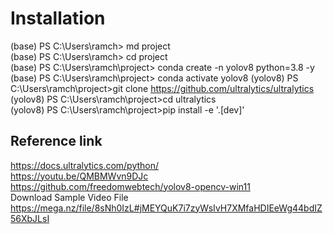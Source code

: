 # Installation
(base) PS C:\Users\ramch> md project <br/>
(base) PS C:\Users\ramch> cd project <br/>
(base) PS C:\Users\ramch\project> conda create -n yolov8 python=3.8 -y <br/>
(base) PS C:\Users\ramch\project> conda activate yolov8
(yolov8) PS C:\Users\ramch\project>git clone https://github.com/ultralytics/ultralytics <br/>
(yolov8) PS C:\Users\ramch\project>cd ultralytics <br/>
(yolov8) PS C:\Users\ramch\project>pip install -e '.[dev]' <br/>

## Reference link
https://docs.ultralytics.com/python/ <br/>
https://youtu.be/QMBMWvn9DJc <br/>
https://github.com/freedomwebtech/yolov8-opencv-win11 <br/>
Download Sample Video File <br/>
https://mega.nz/file/8sNh0IzL#jMEYQuK7i7zyWsIvH7XMfaHDIEeWg44bdIZ56XbJLsI <br/>
